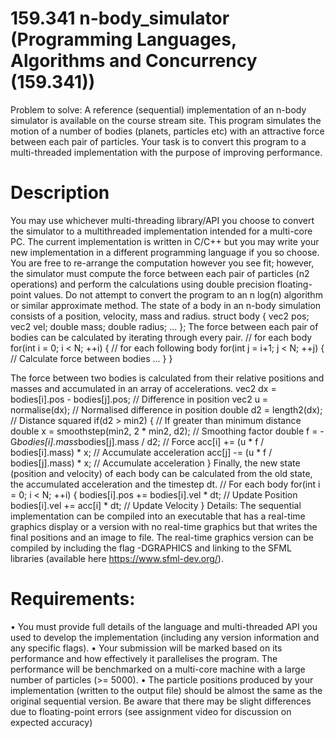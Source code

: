 # 159.341 n-body_simulator (Programming Languages, Algorithms and Concurrency (159.341))
Problem to solve:
A reference (sequential) implementation of an n-body simulator is available on the course stream site.
This program simulates the motion of a number of bodies (planets, particles etc) with an attractive
force between each pair of particles. Your task is to convert this program to a multi-threaded
implementation with the purpose of improving performance.

# Description
You may use whichever multi-threading library/API you choose to convert the simulator to a multithreaded implementation intended for a multi-core PC. The current implementation is written in
C/C++ but you may write your new implementation in a different programming language if you so
choose.
You are free to re-arrange the computation however you see fit; however, the simulator must compute
the force between each pair of particles (n2 operations) and perform the calculations using double
precision floating-point values. Do not attempt to convert the program to an n log(n) algorithm or
similar approximate method.
The state of a body in an n-body simulation consists of a position, velocity, mass and radius.
struct body {
vec2 pos;
vec2 vel;
double mass;
double radius;
...
};
The force between each pair of bodies can be calculated by iterating through every pair.
// for each body
for(int i = 0; i < N; ++i) {
// for each following body
for(int j = i+1; j < N; ++j) {
// Calculate force between bodies
...
}
}

The force between two bodies is calculated from their relative positions and masses and accumulated
in an array of accelerations.
vec2 dx = bodies[i].pos - bodies[j].pos; // Difference in position
vec2 u = normalise(dx); // Normalised difference in position
double d2 = length2(dx); // Distance squared
if(d2 > min2) { // If greater than minimum distance
double x = smoothstep(min2, 2 * min2, d2); // Smoothing factor
double f = -G*bodies[i].mass*bodies[j].mass / d2; // Force
acc[i] += (u * f / bodies[i].mass) * x; // Accumulate acceleration
acc[j] -= (u * f / bodies[j].mass) * x; // Accumulate acceleration
}
Finally, the new state (position and velocity) of each body can be calculated from the old state, the
accumulated acceleration and the timestep dt.
// For each body
for(int i = 0; i < N; ++i) {
bodies[i].pos += bodies[i].vel * dt; // Update Position
bodies[i].vel += acc[i] * dt; // Update Velocity
}
Details:
The sequential implementation can be compiled into an executable that has a real-time graphics
display or a version with no real-time graphics but that writes the final positions and an image to file.
The real-time graphics version can be compiled by including the flag -DGRAPHICS and linking to
the SFML libraries (available here https://www.sfml-dev.org/).

# Requirements:

• You must provide full details of the language and multi-threaded API you used to develop the
implementation (including any version information and any specific flags).
• Your submission will be marked based on its performance and how effectively it parallelises
the program. The performance will be benchmarked on a multi-core machine with a large
number of particles (>= 5000).
• The particle positions produced by your implementation (written to the output file) should be
almost the same as the original sequential version. Be aware that there may be slight
differences due to floating-point errors (see assignment video for discussion on expected
accuracy)

